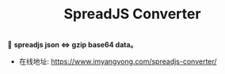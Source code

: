 <h1 align="center" style="margin: 30px 0 35px;">SpreadJS Converter</h1>

🦑  **spreadjs json <=> gzip base64 data。**

- 在线地址: https://www.imyangyong.com/spreadjs-converter/
